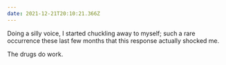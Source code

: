 ```yaml
---
date: 2021-12-21T20:10:21.366Z
---
```


Doing a silly voice, I started chuckling away to myself; such a rare occurrence these last few months that this response actually shocked me.

The drugs do work.
